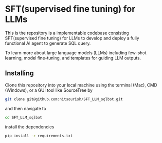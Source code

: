 # SFT(supervised fine tuning) for LLMs
This is the repository is a implementable codebase consisting SFT(supervised fine tuning) for LLMs to develop and deploy a fully functional AI agent to generate SQL query.


<p>To learn more about large language models (LLMs) including few-shot learning, model fine-tuning, and templates for guiding LLM outputs.</p>


## Installing
Clone this repository into your local machine using the terminal (Mac), CMD (Windows), or a GUI tool like SourceTree by 

```bash
git clone git@github.com:nitsourish/SFT_LLM_sqlbot.git
```
and then navigate to 

```bash
cd SFT_LLM_sqlbot
```
install the dependencies

```bash
pip install -r requirements.txt
```


[lil-thumbnail-url]: https://media.licdn.com/dms/image/v2/D560DAQEN2aoK9FmRuw/learning-public-crop_675_1200/learning-public-crop_675_1200/0/1724282276424?e=2147483647&v=beta&t=F9TibZ0gmZ6gTAqKruZNc3SToibaHgGAsfQVXO4ie0w

